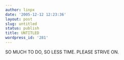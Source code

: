 ```yaml
---
author: linpx
date: '2005-12-12 12:23:36'
layout: post
slug: untitled
status: publish
title: UNTITLED
wordpress_id: '281'
---
```


SO MUCH TO DO, SO LESS TIME. PLEASE STRIVE ON.

